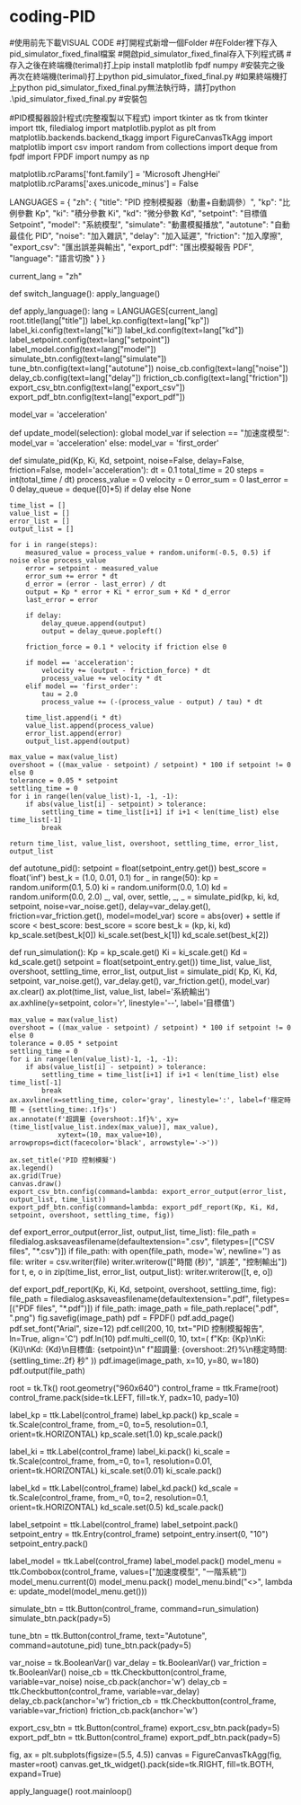 # coding-PID
#使用前先下載VISUAL CODE
#打開程式新增一個Folder
#在Folder裡下存入pid_simulator_fixed_final檔案
#開啟pid_simulator_fixed_final存入下列程式碼
#存入之後在終端機(terimal)打上pip install matplotlib fpdf numpy
#安裝完之後再次在終端機(terimal)打上python pid_simulator_fixed_final.py
#如果終端機打上python pid_simulator_fixed_final.py無法執行時，請打python .\pid_simulator_fixed_final.py
#安裝包

#PID模擬器設計程式(完整複製以下程式)
import tkinter as tk
from tkinter import ttk, filedialog
import matplotlib.pyplot as plt
from matplotlib.backends.backend_tkagg import FigureCanvasTkAgg
import matplotlib
import csv
import random
from collections import deque
from fpdf import FPDF
import numpy as np

matplotlib.rcParams['font.family'] = 'Microsoft JhengHei'
matplotlib.rcParams['axes.unicode_minus'] = False

LANGUAGES = {
    "zh": {
        "title": "PID 控制模擬器（動畫+自動調參）",
        "kp": "比例參數 Kp",
        "ki": "積分參數 Ki",
        "kd": "微分參數 Kd",
        "setpoint": "目標值 Setpoint",
        "model": "系統模型",
        "simulate": "動畫模擬播放",
        "autotune": "自動最佳化 PID",
        "noise": "加入雜訊",
        "delay": "加入延遲",
        "friction": "加入摩擦",
        "export_csv": "匯出誤差與輸出",
        "export_pdf": "匯出模擬報告 PDF",
        "language": "語言切換"
    }
}

current_lang = "zh"

def switch_language():
    apply_language()

def apply_language():
    lang = LANGUAGES[current_lang]
    root.title(lang["title"])
    label_kp.config(text=lang["kp"])
    label_ki.config(text=lang["ki"])
    label_kd.config(text=lang["kd"])
    label_setpoint.config(text=lang["setpoint"])
    label_model.config(text=lang["model"])
    simulate_btn.config(text=lang["simulate"])
    tune_btn.config(text=lang["autotune"])
    noise_cb.config(text=lang["noise"])
    delay_cb.config(text=lang["delay"])
    friction_cb.config(text=lang["friction"])
    export_csv_btn.config(text=lang["export_csv"])
    export_pdf_btn.config(text=lang["export_pdf"])

model_var = 'acceleration'

def update_model(selection):
    global model_var
    if selection == "加速度模型":
        model_var = 'acceleration'
    else:
        model_var = 'first_order'

def simulate_pid(Kp, Ki, Kd, setpoint, noise=False, delay=False, friction=False, model='acceleration'):
    dt = 0.1
    total_time = 20
    steps = int(total_time / dt)
    process_value = 0
    velocity = 0
    error_sum = 0
    last_error = 0
    delay_queue = deque([0]*5) if delay else None

    time_list = []
    value_list = []
    error_list = []
    output_list = []

    for i in range(steps):
        measured_value = process_value + random.uniform(-0.5, 0.5) if noise else process_value
        error = setpoint - measured_value
        error_sum += error * dt
        d_error = (error - last_error) / dt
        output = Kp * error + Ki * error_sum + Kd * d_error
        last_error = error

        if delay:
            delay_queue.append(output)
            output = delay_queue.popleft()

        friction_force = 0.1 * velocity if friction else 0

        if model == 'acceleration':
            velocity += (output - friction_force) * dt
            process_value += velocity * dt
        elif model == 'first_order':
            tau = 2.0
            process_value += (-(process_value - output) / tau) * dt

        time_list.append(i * dt)
        value_list.append(process_value)
        error_list.append(error)
        output_list.append(output)

    max_value = max(value_list)
    overshoot = ((max_value - setpoint) / setpoint) * 100 if setpoint != 0 else 0
    tolerance = 0.05 * setpoint
    settling_time = 0
    for i in range(len(value_list)-1, -1, -1):
        if abs(value_list[i] - setpoint) > tolerance:
            settling_time = time_list[i+1] if i+1 < len(time_list) else time_list[-1]
            break

    return time_list, value_list, overshoot, settling_time, error_list, output_list

def autotune_pid():
    setpoint = float(setpoint_entry.get())
    best_score = float('inf')
    best_k = (1.0, 0.01, 0.1)
    for _ in range(50):
        kp = random.uniform(0.1, 5.0)
        ki = random.uniform(0.0, 1.0)
        kd = random.uniform(0.0, 2.0)
        _, val, over, settle, _, _ = simulate_pid(kp, ki, kd, setpoint,
            noise=var_noise.get(), delay=var_delay.get(), friction=var_friction.get(), model=model_var)
        score = abs(over) + settle
        if score < best_score:
            best_score = score
            best_k = (kp, ki, kd)
    kp_scale.set(best_k[0])
    ki_scale.set(best_k[1])
    kd_scale.set(best_k[2])

def run_simulation():
    Kp = kp_scale.get()
    Ki = ki_scale.get()
    Kd = kd_scale.get()
    setpoint = float(setpoint_entry.get())
    time_list, value_list, overshoot, settling_time, error_list, output_list = simulate_pid(
        Kp, Ki, Kd, setpoint, var_noise.get(), var_delay.get(), var_friction.get(), model_var)
    ax.clear()
    ax.plot(time_list, value_list, label='系統輸出')
    ax.axhline(y=setpoint, color='r', linestyle='--', label='目標值')

    max_value = max(value_list)
    overshoot = ((max_value - setpoint) / setpoint) * 100 if setpoint != 0 else 0
    tolerance = 0.05 * setpoint
    settling_time = 0
    for i in range(len(value_list)-1, -1, -1):
        if abs(value_list[i] - setpoint) > tolerance:
            settling_time = time_list[i+1] if i+1 < len(time_list) else time_list[-1]
            break
    ax.axvline(x=settling_time, color='gray', linestyle=':', label=f'穩定時間 ≈ {settling_time:.1f}s')
    ax.annotate(f'超調量 {overshoot:.1f}%', xy=(time_list[value_list.index(max_value)], max_value),
                xytext=(10, max_value+10), arrowprops=dict(facecolor='black', arrowstyle='->'))

    ax.set_title('PID 控制模擬')
    ax.legend()
    ax.grid(True)
    canvas.draw()
    export_csv_btn.config(command=lambda: export_error_output(error_list, output_list, time_list))
    export_pdf_btn.config(command=lambda: export_pdf_report(Kp, Ki, Kd, setpoint, overshoot, settling_time, fig))

def export_error_output(error_list, output_list, time_list):
    file_path = filedialog.asksaveasfilename(defaultextension=".csv",
                                             filetypes=[("CSV files", "*.csv")])
    if file_path:
        with open(file_path, mode='w', newline='') as file:
            writer = csv.writer(file)
            writer.writerow(["時間 (秒)", "誤差", "控制輸出"])
            for t, e, o in zip(time_list, error_list, output_list):
                writer.writerow([t, e, o])

def export_pdf_report(Kp, Ki, Kd, setpoint, overshoot, settling_time, fig):
    file_path = filedialog.asksaveasfilename(defaultextension=".pdf",
                                             filetypes=[("PDF files", "*.pdf")])
    if file_path:
        image_path = file_path.replace(".pdf", ".png")
        fig.savefig(image_path)
        pdf = FPDF()
        pdf.add_page()
        pdf.set_font("Arial", size=12)
        pdf.cell(200, 10, txt="PID 控制模擬報告", ln=True, align='C')
        pdf.ln(10)
        pdf.multi_cell(0, 10, txt=(
            f"Kp: {Kp}\nKi: {Ki}\nKd: {Kd}\n目標值: {setpoint}\n"
            f"超調量: {overshoot:.2f}%\n穩定時間: {settling_time:.2f} 秒"
        ))
        pdf.image(image_path, x=10, y=80, w=180)
        pdf.output(file_path)

root = tk.Tk()
root.geometry("960x640")
control_frame = ttk.Frame(root)
control_frame.pack(side=tk.LEFT, fill=tk.Y, padx=10, pady=10)

label_kp = ttk.Label(control_frame)
label_kp.pack()
kp_scale = tk.Scale(control_frame, from_=0, to=5, resolution=0.1, orient=tk.HORIZONTAL)
kp_scale.set(1.0)
kp_scale.pack()

label_ki = ttk.Label(control_frame)
label_ki.pack()
ki_scale = tk.Scale(control_frame, from_=0, to=1, resolution=0.01, orient=tk.HORIZONTAL)
ki_scale.set(0.01)
ki_scale.pack()

label_kd = ttk.Label(control_frame)
label_kd.pack()
kd_scale = tk.Scale(control_frame, from_=0, to=2, resolution=0.1, orient=tk.HORIZONTAL)
kd_scale.set(0.5)
kd_scale.pack()

label_setpoint = ttk.Label(control_frame)
label_setpoint.pack()
setpoint_entry = ttk.Entry(control_frame)
setpoint_entry.insert(0, "10")
setpoint_entry.pack()

label_model = ttk.Label(control_frame)
label_model.pack()
model_menu = ttk.Combobox(control_frame, values=["加速度模型", "一階系統"])
model_menu.current(0)
model_menu.pack()
model_menu.bind("<<ComboboxSelected>>", lambda e: update_model(model_menu.get()))

simulate_btn = ttk.Button(control_frame, command=run_simulation)
simulate_btn.pack(pady=5)

tune_btn = ttk.Button(control_frame, text="Autotune", command=autotune_pid)
tune_btn.pack(pady=5)

var_noise = tk.BooleanVar()
var_delay = tk.BooleanVar()
var_friction = tk.BooleanVar()
noise_cb = ttk.Checkbutton(control_frame, variable=var_noise)
noise_cb.pack(anchor='w')
delay_cb = ttk.Checkbutton(control_frame, variable=var_delay)
delay_cb.pack(anchor='w')
friction_cb = ttk.Checkbutton(control_frame, variable=var_friction)
friction_cb.pack(anchor='w')

export_csv_btn = ttk.Button(control_frame)
export_csv_btn.pack(pady=5)
export_pdf_btn = ttk.Button(control_frame)
export_pdf_btn.pack(pady=5)

fig, ax = plt.subplots(figsize=(5.5, 4.5))
canvas = FigureCanvasTkAgg(fig, master=root)
canvas.get_tk_widget().pack(side=tk.RIGHT, fill=tk.BOTH, expand=True)

apply_language()
root.mainloop()
